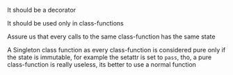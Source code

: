 It should be a decorator

It should be used only in class-functions

Assure us that every calls to the same class-function has the same state

A Singleton class function as every class-function is considered pure only if the state is immutable, for example the setattr is set to `pass`, tho, a pure class-function is really useless, its better to use a normal function
